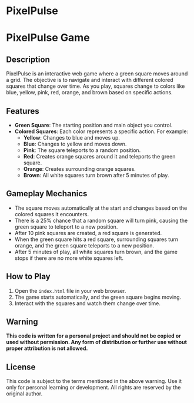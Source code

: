 # PixelPulse

# PixelPulse Game

## Description
PixelPulse is an interactive web game where a green square moves around a grid. The objective is to navigate and interact with different colored squares that change over time. As you play, squares change to colors like blue, yellow, pink, red, orange, and brown based on specific actions.

## Features
- **Green Square**: The starting position and main object you control.
- **Colored Squares**: Each color represents a specific action. For example:
  - **Yellow**: Changes to blue and moves up.
  - **Blue**: Changes to yellow and moves down.
  - **Pink**: The square teleports to a random position.
  - **Red**: Creates orange squares around it and teleports the green square.
  - **Orange**: Creates surrounding orange squares.
  - **Brown**: All white squares turn brown after 5 minutes of play.

## Gameplay Mechanics
- The square moves automatically at the start and changes based on the colored squares it encounters.
- There is a 25% chance that a random square will turn pink, causing the green square to teleport to a new position.
- After 10 pink squares are created, a red square is generated.
- When the green square hits a red square, surrounding squares turn orange, and the green square teleports to a new position.
- After 5 minutes of play, all white squares turn brown, and the game stops if there are no more white squares left.

## How to Play
1. Open the `index.html` file in your web browser.
2. The game starts automatically, and the green square begins moving.
3. Interact with the squares and watch them change over time.

## Warning
**This code is written for a personal project and should not be copied or used without permission. Any form of distribution or further use without proper attribution is not allowed.**

## License
This code is subject to the terms mentioned in the above warning. Use it only for personal learning or development. All rights are reserved by the original author.
